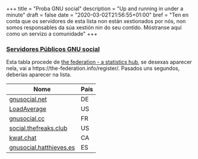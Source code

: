 +++
title = "Proba GNU social"
description = "Up and running in under a minute"
draft = false
date = "2020-03-02T21:56:55+01:00"
bref = "Ten en conta que os servidores de esta lista non están xestionados por nós, non somos responsables da súa xestión nin do seu contido. Móstranse aquí como un servizo a comunidade"
+++

<h3 class="section-head" id="h-basic-template"><a href="#h-basic-template">Servidores Públicos GNU social</a></h3>
  <p>Esta tabla procede de <a href="https://the-federation.info/">the federation - a statistics hub</a>, se desexas aparecer nela, vai a https://the-federation.info/register/<yournode.tld>.
     Pasados uns segundos, deberías aparecer na lista.
  </p> 
  <table class="striped">
    <thead>
      <tr>
        <th>Nome</th>
        <th>País</th>
      </tr>
    </thead>
    <tbody>
      <tr>
        <td><a href="https://gnusocial.net/main/public">gnusocial.net</td>
        <td>DE</td>
      </tr>
      <tr>
        <td><a href="https://loadaverage.org/main/public">LoadAverage</td>
        <td>US</td>
      </tr>
      <tr>
        <td><a href="https://gnusocial.cc/main/all">gnusocial.cc</td>
        <td>FR</td>
      </tr>
      <tr>
        <td><a href="https://social.thefreaks.club/main/all">social.thefreaks.club</td>
        <td>US</td>
      </tr>
      <tr>
        <td><a href="https://kwat.chat/main/public">kwat.chat</td>
        <td>CA</td>
      </tr>
      <tr>
        <td><a href="https://gnusocial.hatthieves.es/index.php/main/all">gnusocial.hatthieves.es</td>
        <td>ES</td>
      </tr>
    </tbody>
  </table>